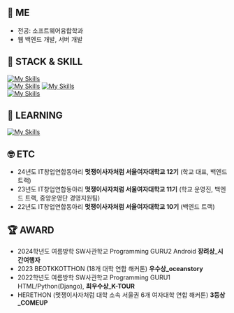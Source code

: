 ## 👋 ME
- 전공: 소프트웨어융합학과
- 웹 백엔드 개발, 서버 개발


##  🚀 STACK & SKILL
[![My Skills](https://skillicons.dev/icons?i=spring,django&theme=light)](https://skillicons.dev) <br>
[![My Skills](https://skillicons.dev/icons?i=java,mysql&theme=light)](https://skillicons.dev) 
[![My Skills](https://skillicons.dev/icons?i=python,html,css&perline=3)](https://skillicons.dev) <br>
[![My Skills](https://skillicons.dev/icons?i=git,github&perline=3)](https://skillicons.dev)

## 📖 LEARNING
[![My Skills](https://skillicons.dev/icons?i=aws,docker,jenkins&perline=3)](https://skillicons.dev)

## 🤓 ETC
- 24년도 IT창업연합동아리 **멋쟁이사자처럼 서울여자대학교 12기** (학교 대표, 백엔드 트랙)
- 23년도 IT창업연합동아리 **멋쟁이사자처럼 서울여자대학교 11기** (학교 운영진, 백엔드 트랙, 중앙운영단 경영지원팀)
- 22년도 IT창업연합동아리 **멋쟁이사자처럼 서울여자대학교 10기** (백엔드 트랙)

## 🏆 AWARD
  - 2024학년도 여름방학 SW사관학교 Programming GURU2 Android **장려상_시간여행자**
  - 2023 BEOTKKOTTHON (18개 대학 연합 해커톤) **우수상_oceanstory**
  - 2022학년도 여름방학 SW사관학교 Programming GURU1 HTML/Python(Django), **최우수상_K-TOUR**
  - HERETHON (멋쟁이사자처럼 대학 소속 서울권 6개 여자대학 연합 해커톤) **3등상_COMEUP**
